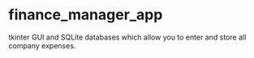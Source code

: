 # finance_manager_app
tkinter GUI and SQLite databases which allow you to enter and store all company expenses.
